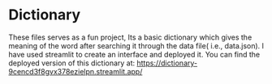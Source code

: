 # Dictionary
These files serves as a fun project, Its a basic dictionary which gives the meaning of the word after searching it through the data file( i.e., data.json). I have used streamlit to create an interface and deployed it.
You can find the deployed version of this dictionary at:
https://dictionary-9cencd3f8gvx378ezielpn.streamlit.app/ 

